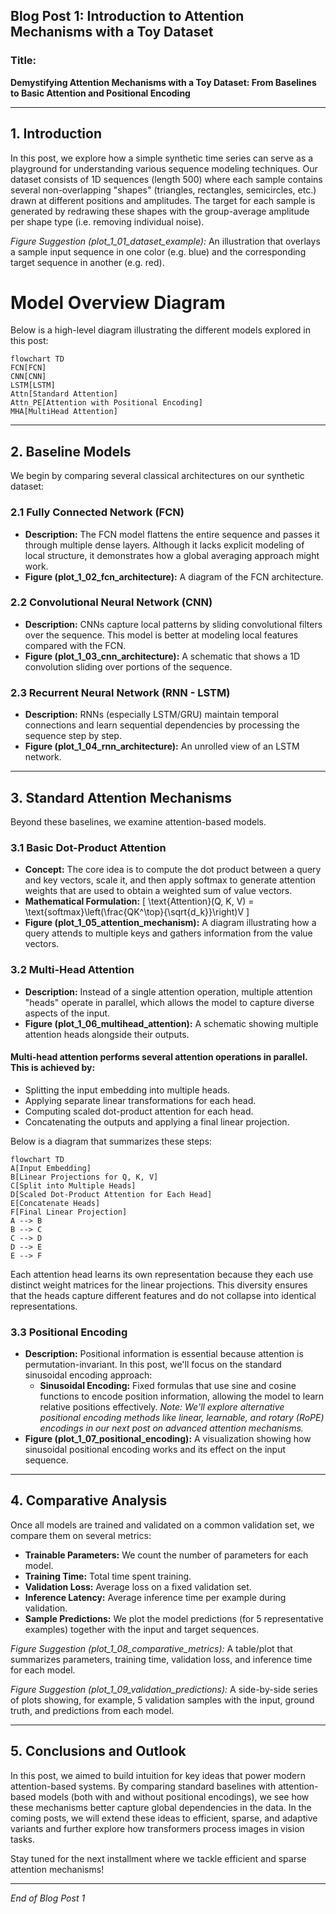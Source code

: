## Blog Post 1: Introduction to Attention Mechanisms with a Toy Dataset

### Title:
**Demystifying Attention Mechanisms with a Toy Dataset: From Baselines to Basic Attention and Positional Encoding**

---

## 1. Introduction

In this post, we explore how a simple synthetic time series can serve as a playground for understanding various sequence modeling techniques. Our dataset consists of 1D sequences (length 500) where each sample contains several non-overlapping "shapes" (triangles, rectangles, semicircles, etc.) drawn at different positions and amplitudes. The target for each sample is generated by redrawing these shapes with the group-average amplitude per shape type (i.e. removing individual noise).

*Figure Suggestion (plot_1_01_dataset_example):*
An illustration that overlays a sample input sequence in one color (e.g. blue) and the corresponding target sequence in another (e.g. red).

# Model Overview Diagram
Below is a high-level diagram illustrating the different models explored in this post:

```mermaid
flowchart TD
FCN[FCN]
CNN[CNN]
LSTM[LSTM]
Attn[Standard Attention]
Attn_PE[Attention with Positional Encoding]
MHA[MultiHead Attention]
```

---

## 2. Baseline Models

We begin by comparing several classical architectures on our synthetic dataset:

### 2.1 Fully Connected Network (FCN)
- **Description:**
  The FCN model flattens the entire sequence and passes it through multiple dense layers. Although it lacks explicit modeling of local structure, it demonstrates how a global averaging approach might work.
- **Figure (plot_1_02_fcn_architecture):**
  A diagram of the FCN architecture.

### 2.2 Convolutional Neural Network (CNN)
- **Description:**
  CNNs capture local patterns by sliding convolutional filters over the sequence. This model is better at modeling local features compared with the FCN.
- **Figure (plot_1_03_cnn_architecture):**
  A schematic that shows a 1D convolution sliding over portions of the sequence.

### 2.3 Recurrent Neural Network (RNN - LSTM)
- **Description:**
  RNNs (especially LSTM/GRU) maintain temporal connections and learn sequential dependencies by processing the sequence step by step.
- **Figure (plot_1_04_rnn_architecture):**
  An unrolled view of an LSTM network.

---

## 3. Standard Attention Mechanisms

Beyond these baselines, we examine attention-based models.

### 3.1 Basic Dot-Product Attention
- **Concept:**
  The core idea is to compute the dot product between a query and key vectors, scale it, and then apply softmax to generate attention weights that are used to obtain a weighted sum of value vectors.
- **Mathematical Formulation:**
  \[
  \text{Attention}(Q, K, V) = \text{softmax}\left(\frac{QK^\top}{\sqrt{d_k}}\right)V
  \]
- **Figure (plot_1_05_attention_mechanism):**
  A diagram illustrating how a query attends to multiple keys and gathers information from the value vectors.


### 3.2 Multi-Head Attention
- **Description:**
  Instead of a single attention operation, multiple attention "heads" operate in parallel, which allows the model to capture diverse aspects of the input.
- **Figure (plot_1_06_multihead_attention):**
  A schematic showing multiple attention heads alongside their outputs.

#### Multi-head attention performs several attention operations in parallel. This is achieved by:
- Splitting the input embedding into multiple heads.
- Applying separate linear transformations for each head.
- Computing scaled dot-product attention for each head.
- Concatenating the outputs and applying a final linear projection.

Below is a diagram that summarizes these steps:

```mermaid
flowchart TD
A[Input Embedding]
B[Linear Projections for Q, K, V]
C[Split into Multiple Heads]
D[Scaled Dot-Product Attention for Each Head]
E[Concatenate Heads]
F[Final Linear Projection]
A --> B
B --> C
C --> D
D --> E
E --> F
```
Each attention head learns its own representation because they each use distinct weight matrices for the linear projections. This diversity ensures that the heads capture different features and do not collapse into identical representations.


### 3.3 Positional Encoding
- **Description:**
  Positional information is essential because attention is permutation-invariant. In this post, we'll focus on the standard sinusoidal encoding approach:
  - **Sinusoidal Encoding:** Fixed formulas that use sine and cosine functions to encode position information, allowing the model to learn relative positions effectively.
  *Note: We'll explore alternative positional encoding methods like linear, learnable, and rotary (RoPE) encodings in our next post on advanced attention mechanisms.*
- **Figure (plot_1_07_positional_encoding):**
  A visualization showing how sinusoidal positional encoding works and its effect on the input sequence.

---

## 4. Comparative Analysis

Once all models are trained and validated on a common validation set, we compare them on several metrics:

- **Trainable Parameters:**
  We count the number of parameters for each model.
- **Training Time:**
  Total time spent training.
- **Validation Loss:**
  Average loss on a fixed validation set.
- **Inference Latency:**
  Average inference time per example during validation.
- **Sample Predictions:**
  We plot the model predictions (for 5 representative examples) together with the input and target sequences.

*Figure Suggestion (plot_1_08_comparative_metrics):*
A table/plot that summarizes parameters, training time, validation loss, and inference time for each model.

*Figure Suggestion (plot_1_09_validation_predictions):*
A side-by-side series of plots showing, for example, 5 validation samples with the input, ground truth, and predictions from each model.

---

## 5. Conclusions and Outlook

In this post, we aimed to build intuition for key ideas that power modern attention-based systems. By comparing standard baselines with attention-based models (both with and without positional encodings), we see how these mechanisms better capture global dependencies in the data. In the coming posts, we will extend these ideas to efficient, sparse, and adaptive variants and further explore how transformers process images in vision tasks.

Stay tuned for the next installment where we tackle efficient and sparse attention mechanisms!

---

*End of Blog Post 1*
